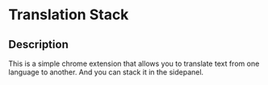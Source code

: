 # Translation Stack

## Description

This is a simple chrome extension that allows you to translate text from one language to another.
And you can stack it in the sidepanel.
